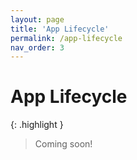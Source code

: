 ```yaml
---
layout: page
title: 'App Lifecycle'
permalink: /app-lifecycle
nav_order: 3
---
```


# App Lifecycle

{: .highlight }
> Coming soon!
